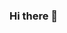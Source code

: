 ### Hi there 👋

<!--
**Trupti05/Trupti05** is a ✨ _special_ ✨ repository because its `README.md` (this file) appears on your GitHub profile.

Here are some ideas to get you started:

- 🔭 I’m currently working on web development projects
- 🌱 I’m currently learning Computer Science and Engineering
- 👯 I’m looking to collaborate on open source website development projects
- 🤔 I’m looking for help in learning react
- 💬 Ask me about html , css
- 📫 How to reach me: truptichandwani16@gmail.com
- 😄 Pronouns: She/Her
- ⚡ Fun fact: Just trying some new keyboard shortcuts
-->
